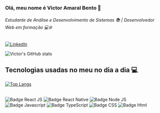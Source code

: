 ### Olá, meu nome é Victor Amaral Bento 👋
###### Estudante de Análise e Desenvolvimento de Sistemas 📚 | Desenvolvedor Web em formação 💻🌐

[![LinkedIn](https://img.shields.io/badge/LinkedIn-0077B5?style=for-the-badge&logo=linkedin&logoColor=white)](https://www.linkedin.com/in/victorab/)


![Victor's GitHub stats](https://github-readme-stats.vercel.app/api?username=abvictor&show_icons=true&theme=onedark)

## Tecnologias usadas no meu no dia a dia 💻
[![Top Langs](https://github-readme-stats.vercel.app/api/top-langs/?username=abvictor)](https://github.com/abvictor/github-readme-stats)
<div style="display: inline_block">
<br/>
<img align="center" alt="Badge React JS" src="https://img.shields.io/badge/React-20232A?style=for-the-badge&logo=react&logoColor=61DAFB">

<img align="center" alt="Badge React Native" src="https://img.shields.io/badge/React_Native-20232A?style=for-the-badge&logo=react&logoColor=61DAFB">

<img align="center" alt="Badge Node JS" src="https://img.shields.io/badge/Node.js-43853D?style=for-the-badge&logo=node.js&logoColor=white">

<img align="center" alt="Badge Javascript" src="https://img.shields.io/badge/JavaScript-F7DF1E?style=for-the-badge&logo=javascript&logoColor=black">

<img align="center" alt="Badge TypeScript" src="https://img.shields.io/badge/TypeScript-007ACC?style=for-the-badge&logo=typescript&logoColor=white">

<img align="center" alt="Badge CSS" src="https://img.shields.io/badge/CSS3-1572B6?style=for-the-badge&logo=css3&logoColor=white">

<img align="center" alt="Badge Html" src="https://img.shields.io/badge/HTML5-E34F26?style=for-the-badge&logo=html5&logoColor=white">

</div>



